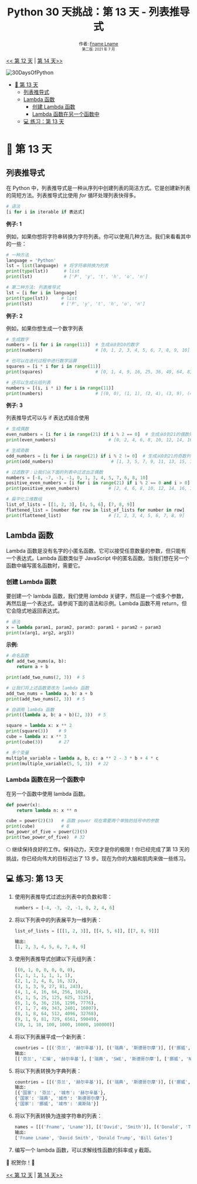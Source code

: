 <div align="center">
  <h1>Python 30 天挑战：第 13 天 - 列表推导式</h1>
   

<sub>作者:
<a href="https://www.linkedin.com/in/Fname/" target="_blank">Fname Lname</a><br>
<small>第二版: 2021 年 7 月</small>
</sub>

</div>
</div>

[<< 第 12 天](../12_lesson_Modules/12_modules.md) | [第 14 天>>](../14_lesson_Higher_order_functions/14_higher_order_functions.md)

![30DaysOfPython](../images/30DaysOfPython_banner3@2x.png)

- [📘 第 13 天](#📘-第-13-天)
  - [列表推导式](#列表推导式)
  - [Lambda 函数](#lambda函数)
    - [创建 Lambda 函数](#创建-lambda-函数)
    - [Lambda 函数在另一个函数中](#lambda-函数在另一个函数中)
  - [💻 练习：第 13 天](#💻-练习第-13-天)

# 📘 第 13 天

## 列表推导式

在 Python 中，列表推导式是一种从序列中创建列表的简洁方式。它是创建新列表的简短方法。列表推导式比使用 _for_ 循环处理列表快得多。

```py
# 语法
[i for i in iterable if 表达式]
```

**例子: 1**

例如，如果你想将字符串转换为字符列表。你可以使用几种方法。我们来看看其中的一些：

```py
# 一种方法
language = 'Python'
lst = list(language)  # 将字符串转换为列表
print(type(lst))      # list
print(lst)            # ['P', 'y', 't', 'h', 'o', 'n']

# 第二种方法: 列表推导式
lst = [i for i in language]
print(type(lst))     # list
print(lst)           # ['P', 'y', 't', 'h', 'o', 'n']
```

**例子: 2**

例如，如果你想生成一个数字列表

```py
# 生成数字
numbers = [i for i in range(11)]  # 生成从0到10的数字
print(numbers)                    # [0, 1, 2, 3, 4, 5, 6, 7, 8, 9, 10]

# 也可以在迭代过程中进行数学运算
squares = [i * i for i in range(11)]
print(squares)                    # [0, 1, 4, 9, 16, 25, 36, 49, 64, 81, 100]

# 还可以生成元组列表
numbers = [(i, i * i) for i in range(11)]
print(numbers)                    # [(0, 0), (1, 1), (2, 4), (3, 9), (4, 16), (5, 25)]
```

**例子: 3**

列表推导式可以与 if 表达式结合使用

```py
# 生成偶数
even_numbers = [i for i in range(21) if i % 2 == 0]  # 生成从0到21的偶数列表
print(even_numbers)                    # [0, 2, 4, 6, 8, 10, 12, 14, 16, 18, 20]

# 生成奇数
odd_numbers = [i for i in range(21) if i % 2 != 0]  # 生成从0到21的奇数列表
print(odd_numbers)                      # [1, 3, 5, 7, 9, 11, 13, 15, 17, 19]

# 过滤数字：让我们从下面的列表中过滤出正偶数
numbers = [-8, -7, -3, -1, 0, 1, 3, 4, 5, 7, 6, 8, 10]
positive_even_numbers = [i for i in range(21) if i % 2 == 0 and i > 0]
print(positive_even_numbers)           # [2, 4, 6, 8, 10, 12, 14, 16, 18, 20]

# 扁平化三维数组
list_of_lists = [[1, 2, 3], [4, 5, 6], [7, 8, 9]]
flattened_list = [number for row in list_of_lists for number in row]
print(flattened_list)                  # [1, 2, 3, 4, 5, 6, 7, 8, 9]
```

## Lambda 函数

Lambda 函数是没有名字的小匿名函数。它可以接受任意数量的参数，但只能有一个表达式。Lambda 函数类似于 JavaScript 中的匿名函数。当我们想在另一个函数中编写匿名函数时，需要它。

### 创建 Lambda 函数

要创建一个 lambda 函数，我们使用 _lambda_ 关键字，然后是一个或多个参数，再然后是一个表达式。请参阅下面的语法和示例。Lambda 函数不用 return，但它会隐式地返回表达式。

```py
# 语法
x = lambda param1, param2, param3: param1 + param2 + param3
print(x(arg1, arg2, arg3))
```

**示例:**

```py
# 命名函数
def add_two_nums(a, b):
    return a + b

print(add_two_nums(2, 3))  # 5

# 让我们将上述函数更改为 lambda 函数
add_two_nums = lambda a, b: a + b
print(add_two_nums(2, 3))  # 5

# 自调用 lambda 函数
print((lambda a, b: a + b)(2, 3))  # 5

square = lambda x: x ** 2
print(square(3))    # 9
cube = lambda x: x ** 3
print(cube(3))      # 27

# 多个变量
multiple_variable = lambda a, b, c: a ** 2 - 3 * b + 4 * c
print(multiple_variable(5, 5, 3))  # 22
```

### Lambda 函数在另一个函数中

在另一个函数中使用 lambda 函数。

```py
def power(x):
    return lambda n: x ** n

cube = power(2)(3)   # 函数 power 现在需要两个单独的括号中的参数
print(cube)          # 8
two_power_of_five = power(2)(5)
print(two_power_of_five)  # 32
```

🌕 继续保持良好的工作。保持动力，天空才是你的极限！你已经完成了第 13 天的挑战，你已经向伟大的目标迈出了 13 步。现在为你的大脑和肌肉来做一些练习。

## 💻 练习: 第 13 天

1. 使用列表推导式过滤出列表中的负数和零：
   ```py
   numbers = [-4, -3, -2, -1, 0, 2, 4, 6]
   ```
2. 将以下列表中的列表展平为一维列表：

   ```py
   list_of_lists = [[[1, 2, 3]], [[4, 5, 6]], [[7, 8, 9]]]

   输出:
   [1, 2, 3, 4, 5, 6, 7, 8, 9]
   ```

3. 使用列表推导式创建以下元组列表：
   ```py
   [(0, 1, 0, 0, 0, 0, 0),
   (1, 1, 1, 1, 1, 1, 1),
   (2, 1, 2, 4, 8, 16, 32),
   (3, 1, 3, 9, 27, 81, 243),
   (4, 1, 4, 16, 64, 256, 1024),
   (5, 1, 5, 25, 125, 625, 3125),
   (6, 1, 6, 36, 216, 1296, 7776),
   (7, 1, 7, 49, 343, 2401, 16807),
   (8, 1, 8, 64, 512, 4096, 32768),
   (9, 1, 9, 81, 729, 6561, 59049),
   (10, 1, 10, 100, 1000, 10000, 100000)]
   ```
4. 将以下列表展平成一个新列表：
   ```py
   countries = [[('芬兰', '赫尔辛基')], [('瑞典', '斯德哥尔摩')], [('挪威', '奥斯陆')]]
   输出:
   [['芬兰', '汇编', '赫尔辛基'], ['瑞典', 'SWE', '斯德哥尔摩'], ['挪威', 'NOR', '奥斯陆']]
   ```
5. 将以下列表转换为字典列表：
   ```py
   countries = [[('芬兰', '赫尔辛基')], [('瑞典', '斯德哥尔摩')], [('挪威', '奥斯陆')]]
   输出:
   [{'国家': '芬兰', '城市': '赫尔辛基'},
   {'国家': '瑞典', '城市': '斯德哥尔摩'},
   {'国家': '挪威', '城市': '奥斯陆'}]
   ```
6. 将以下列表转换为连接字符串的列表：
   ```py
   names = [[('Fname', 'Lname')], [('David', 'Smith')], [('Donald', 'Trump')], [('Bill', 'Gates')]]
   输出:
   ['Fname Lname', 'David Smith', 'Donald Trump', 'Bill Gates']
   ```
7. 编写一个 lambda 函数，可以求解线性函数的斜率或 y 截距。

🎉 祝贺你！🎉

[<< 第 12 天](../12_lesson_Modules/12_modules.md) | [第 14 天>>](../14_lesson_Higher_order_functions/14_higher_order_functions.md)
